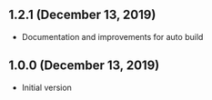## 1.2.1 (December 13, 2019)
  - Documentation and improvements for auto build

## 1.0.0 (December 13, 2019)
  - Initial version